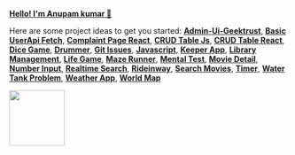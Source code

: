 **[Hello! I'm Anupam kumar 👋](https://portfolio-anupamit.web.app/)**


<!-- **A web-developer
[Anupamit](https://www.anupamit.github.io)** -->

Here are some project ideas to get you started:
 **[ Admin-Ui-Geektrust](https://anupamit.github.io/Admin-ui-geektrust/)**, **[ Basic UserApi Fetch](https://anupamit.github.io/User-detail-api/)**,
 **[ Complaint Page React](https://complaint-db-tpd.web.app/)**, **[ CRUD Table Js](https://anupamit.github.io/crud-with-js/)**, 
  **[ CRUD Table React](https://crud-table-material.web.app/)**,  **[ Dice Game](https://anupamit.github.io/diceegame/)**, **[ Drummer](https://anupamit.github.io/drumer/)**,
  **[ Git Issues](https://gitissues-91971.web.app/)**,
  **[ Javascript](https://github.com/Anupamit/Js-Learn)**, **[Keeper App](https://keep-anupamit.web.app/)**, **[ Library Management](https://library-man.web.app/)**,
  **[ Life Game](https://anupamit.github.io/Life_Game/)**, **[Maze Runner](https://anupamit.github.io/Maze-Runner/)**, 
  **[ Mental Test](https://mentaltest-011.web.app/)**,
  **[ Movie Detail](https://movie-world-sablu.web.app/)**, **[Number Input](https://anupamit.github.io/NumberInput/)**,
  **[Realtime Search](https://anupamit.github.io/Real-Time-React-Search/)**, 
 **[ Rideinway](https://ride-share-inway.web.app/)**, **[ Search Movies](https://search-movie-data.web.app/)**, **[ Timer](https://anupamit.github.io/Timer/)**,
 **[ Water Tank Problem](https://anupamit.github.io/water-tank-problem-vanilla-js/)**, **[ Weather App](https://anupamit.github.io/Weather-app-react/)**,
 **[ World Map](https://anupamit.github.io/worldmap/)**

 <img src="https://komarev.com/ghpvc/?username=Anupamit" width=100px/>	
